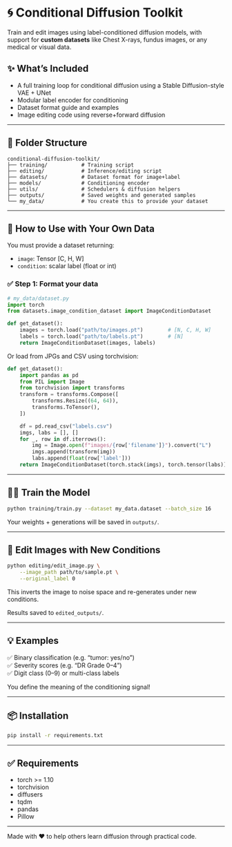
# 🌀 Conditional Diffusion Toolkit

Train and edit images using label-conditioned diffusion models, with support for **custom datasets** like Chest X-rays, fundus images, or any medical or visual data.

## ✨ What’s Included
- A full training loop for conditional diffusion using a Stable Diffusion-style VAE + UNet
- Modular label encoder for conditioning
- Dataset format guide and examples
- Image editing code using reverse+forward diffusion

---

## 📁 Folder Structure

```
conditional-diffusion-toolkit/
├── training/           # Training script
├── editing/            # Inference/editing script
├── datasets/           # Dataset format for image+label
├── models/             # Conditioning encoder
├── utils/              # Schedulers & diffusion helpers
├── outputs/            # Saved weights and generated samples
└── my_data/            # You create this to provide your dataset
```

---

## 🧠 How to Use with Your Own Data

You must provide a dataset returning:
- `image`: Tensor [C, H, W]
- `condition`: scalar label (float or int)

### ✅ Step 1: Format your data

```python
# my_data/dataset.py
import torch
from datasets.image_condition_dataset import ImageConditionDataset

def get_dataset():
    images = torch.load("path/to/images.pt")        # [N, C, H, W]
    labels = torch.load("path/to/labels.pt")        # [N]
    return ImageConditionDataset(images, labels)
```

Or load from JPGs and CSV using torchvision:

```python
def get_dataset():
    import pandas as pd
    from PIL import Image
    from torchvision import transforms
    transform = transforms.Compose([
        transforms.Resize((64, 64)),
        transforms.ToTensor(),
    ])

    df = pd.read_csv("labels.csv")
    imgs, labs = [], []
    for _, row in df.iterrows():
        img = Image.open(f"images/{row['filename']}").convert("L")
        imgs.append(transform(img))
        labs.append(float(row['label']))
    return ImageConditionDataset(torch.stack(imgs), torch.tensor(labs))
```

---

## 🏋️‍♀️ Train the Model

```bash
python training/train.py --dataset my_data.dataset --batch_size 16
```

Your weights + generations will be saved in `outputs/`.

---

## 🎨 Edit Images with New Conditions

```bash
python editing/edit_image.py \
    --image_path path/to/sample.pt \
    --original_label 0
```

This inverts the image to noise space and re-generates under new conditions.

Results saved to `edited_outputs/`.

---

## 💡 Examples

✅ Binary classification (e.g. “tumor: yes/no”)  
✅ Severity scores (e.g. “DR Grade 0–4”)  
✅ Digit class (0–9) or multi-class labels

You define the meaning of the conditioning signal!

---

## 📦 Installation

```bash
pip install -r requirements.txt
```

---

## ✅ Requirements

- torch >= 1.10
- torchvision
- diffusers
- tqdm
- pandas
- Pillow

---

Made with ❤️ to help others learn diffusion through practical code.
